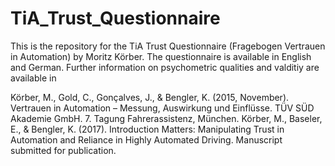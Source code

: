 # TiA_Trust_Questionnaire
This is the repository for the TiA Trust Questionnaire (Fragebogen Vertrauen in Automation) by Moritz Körber. The questionnaire is available in English and German.
Further information on psychometric qualities and valditiy are available in 

Körber, M., Gold, C., Gonçalves, J., & Bengler, K. (2015, November). Vertrauen in Automation – Messung, Auswirkung und Einflüsse. TÜV SÜD Akademie GmbH. 7. Tagung Fahrerassistenz, München.
Körber, M., Baseler, E., & Bengler, K. (2017). Introduction Matters: Manipulating Trust in Automation and Reliance in Highly Automated Driving. Manuscript submitted for publication.
